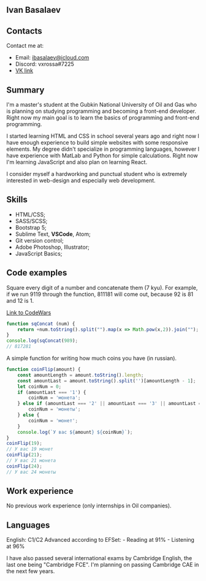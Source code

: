 ## Ivan Basalaev
## Contacts
Contact me at:

- Email: ibasalaev@icloud.com
- Discord: vxrossa#7225
- [VK link](vk.com/1basalaev)



## Summary
I'm a master's student at the Gubkin National University of Oil and Gas who is planning on studying programming and becoming a front-end developer. Right now my main goal is to learn the basics of programming and front-end programming.

I started learning HTML and CSS in school several years ago and right now I have enough experience to build simple websites with some responsive elements.
My degree didn't specialize in programming languages, however I have experience with MatLab and Python for simple calculations. Right now I'm learning JavaScript and also plan on learning React.

I consider myself a hardworking and punctual student who is extremely interested in web-design and especially web development.

## Skills
- HTML/CSS;
- SASS/SCSS;
- Bootstrap 5;
- Sublime Text, **VSCode**, Atom;
- Git version control;
- Adobe Photoshop, Illustrator;
- JavaScript Basics;



## Code examples

Square every digit of a number and concatenate them (7 kyu).
For example, if we run 9119 through the function, 811181 will come out, because 92 is 81 and 12 is 1.

[Link to CodeWars](https://www.codewars.com/kata/546e2562b03326a88e000020)

```javascript
function sqConcat (num) {
    return +num.toString().split("").map(x => Math.pow(x,2)).join("");
}
console.log(sqConcat(989);
// 817281
```
A simple function for writing how much coins you have (in russian).
```javascript
function coinFlip(amount) {
    const amountLength = amount.toString().length;
    const amountLast = amount.toString().split('')[amountLength - 1];
    let coinNum = 0;
    if (amountLast === '1') {
        coinNum = 'монета';
    } else if (amountLast === '2' || amountLast === '3' || amountLast === '4') {
        coinNum = 'монеты';
    } else {
        coinNum = 'монет';
    }
    console.log(`У вас ${amount} ${coinNum}`);
}
coinFlip(19);
// У вас 19 монет
coinFlip(21);
// У вас 21 монета
coinFlip(24);
// У вас 24 монеты
```
## Work experience

No previous work experience (only internships in Oil companies).

## Languages

English: C1/C2 Advanced according to EFSet:
    - Reading at 91%
    - Listening at 96%

I have also passed several international exams by Cambridge English, the last one being "Cambridge FCE". I'm planning on passing Cambridge CAE in the next few years.

